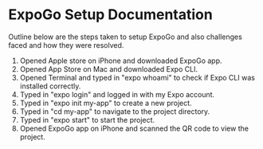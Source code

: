 # ExpoGo Setup Documentation
Outline below are the steps taken to setup ExpoGo and also challenges faced and how they were resolved.

1. Opened Apple store on iPhone and downloaded ExpoGo app. 
2. Opened App Store on Mac and downloaded Expo CLI. 
3. Opened Terminal and typed in "expo whoami" to check if Expo CLI was installed correctly. 
4. Typed in "expo login" and logged in with my Expo account. 
5. Typed in "expo init my-app" to create a new project. 
6. Typed in "cd my-app" to navigate to the project directory. 
7. Typed in "expo start" to start the project. 
8. Opened ExpoGo app on iPhone and scanned the QR code to view the project. 